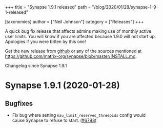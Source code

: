 +++
title = "Synapse 1.9.1 released"
path = "/blog/2020/01/28/synapse-1-9-1-released"

[taxonomies]
author = ["Neil Johnson"]
category = ["Releases"]
+++

A quick bug fix release that affects admins making use of monthly active user limits. You will know if you are affected because 1.9.0 will not start up. Apologies if you were bitten by this one!

Get the new release from [github](https://github.com/matrix-org/synapse/releases/tag/v1.9.1) or any of the sources mentioned at <https://github.com/matrix-org/synapse/blob/master/INSTALL.md>.


Changelog since Synapse 1.9.1

Synapse 1.9.1 (2020-01-28)
==========================

Bugfixes
--------

- Fix bug where setting `mau_limit_reserved_threepids` config would cause Synapse to refuse to start. ([\#6793](https://github.com/matrix-org/synapse/issues/6793))

